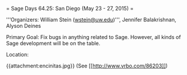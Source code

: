 = Sage Days 64.25: San Diego (May 23 - 27, 2015) =

'''Organizers: William Stein (wstein@uw.edu)''', Jennifer Balakrishnan, Alyson Deines

Primary Goal: Fix bugs in anything related to Sage.  However, all kinds of Sage development will be on the table. 

Location: 

{{attachment:encinitas.jpg}}
(See [[http://www.vrbo.com/86203]])
